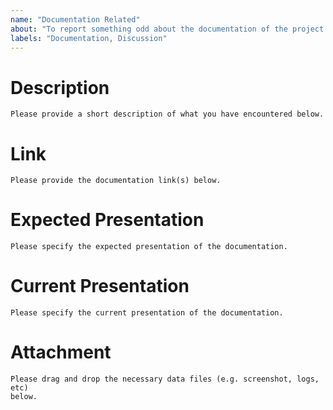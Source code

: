 ```yaml
---
name: "Documentation Related"
about: "To report something odd about the documentation of the project."
labels: "Documentation, Discussion"
---
```


# Description
```
Please provide a short description of what you have encountered below.
```




# Link
```
Please provide the documentation link(s) below.
```




# Expected Presentation
```
Please specify the expected presentation of the documentation.
```




# Current Presentation
```
Please specify the current presentation of the documentation.
```




# Attachment
```
Please drag and drop the necessary data files (e.g. screenshot, logs, etc)
below.
```
